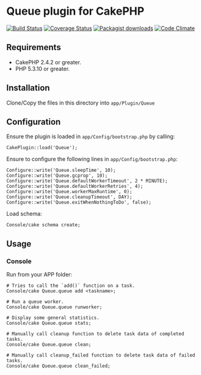 # Queue plugin for CakePHP

[![Build Status](https://travis-ci.org/Oefenweb/cakephp-queue.png?branch=master)](https://travis-ci.org/Oefenweb/cakephp-queue) [![Coverage Status](https://coveralls.io/repos/Oefenweb/cakephp-queue/badge.png)](https://coveralls.io/r/Oefenweb/cakephp-queue) [![Packagist downloads](http://img.shields.io/packagist/dt/Oefenweb/cakephp-queue.svg)](https://packagist.org/packages/oefenweb/cakephp-queue) [![Code Climate](https://codeclimate.com/github/Oefenweb/cakephp-queue/badges/gpa.svg)](https://codeclimate.com/github/Oefenweb/cakephp-queue)

## Requirements

* CakePHP 2.4.2 or greater.
* PHP 5.3.10 or greater.

## Installation

Clone/Copy the files in this directory into `app/Plugin/Queue`

## Configuration

Ensure the plugin is loaded in `app/Config/bootstrap.php` by calling:

```
CakePlugin::load('Queue');
```

Ensure to configure the following lines in `app/Config/bootstrap.php`:

```
Configure::write('Queue.sleepTime', 10);
Configure::write('Queue.gcprop', 10);
Configure::write('Queue.defaultWorkerTimeout', 2 * MINUTE);
Configure::write('Queue.defaultWorkerRetries', 4);
Configure::write('Queue.workerMaxRuntime', 0);
Configure::write('Queue.cleanupTimeout', DAY);
Configure::write('Queue.exitWhenNothingToDo', false);
```

Load schema:

```
Console/cake schema create;
```

## Usage

### Console

Run from your APP folder:

```
# Tries to call the `add()` function on a task.
Console/cake Queue.queue add <taskname>;
```

```
# Run a queue worker.
Console/cake Queue.queue runworker;
```

```
# Display some general statistics.
Console/cake Queue.queue stats;
```

```
# Manually call cleanup function to delete task data of completed tasks.
Console/cake Queue.queue clean;
```

```
# Manually call cleanup_failed function to delete task data of failed tasks.
Console/cake Queue.queue clean_failed;
```
